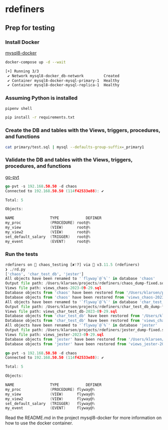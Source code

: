 # rdefiners

## Prep for testing

### Install Docker 
[mysql8-docker](https://github.com/ChaosHour/mysql8-docker)

```bash
docker-compose up -d --wait

[+] Running 3/3
 ✔ Network mysql8-docker_db-network         Created                                                                                                                                                                               0.1s
 ✔ Container mysql8-docker-mysql-primary-1  Healthy                                                                                                                                                                               0.0s
 ✔ Container mysql8-docker-mysql-replica-1  Healthy                                                                                                                                                                               0.0s 
```

### Assuming Python is installed

```bash
pipenv shell

pip install -r requirements.txt
```

### Create the DB and tables with the Views, triggers, procedures, and functions

```bash
cat primary/test.sql | mysql --defaults-group-suffix=_primary1

```

### Validate the DB and tables with the Views, triggers, procedures, and functions

[go-pvt](https://github.com/ChaosHour/go-pvt)

```Go
go-pvt -s 192.168.50.50 -d chaos
Connected to 192.168.50.50 (114f42533e88): ✔

Total: 5

Objects:

NAME               	TYPE        	DEFINER 	
my_proc           	(PROCEDURE)	root@% 	
my_view           	(VIEW)     	root@% 	
my_view2          	(VIEW)     	root@% 	
set_default_salary	(TRIGGER)  	root@% 	
my_event          	(EVENT)    	root@% 	

```

### Run the tests

```python
rdefiners on  chaos_testing [✘!?] via 🐍 v3.11.5 (rdefiners) 
❯ ./rd.py
['chaos', 'char_test_db', 'jester']
All objects have been renamed to '`flyway`@`%`' in database 'chaos'
Output file path: /Users/klarsen/projects/rdefiners/chaos_dump-fixed.sql
Views file path: views_chaos-2023-09-29.sql
Database objects from 'chaos' have been restored from '/Users/klarsen/projects/rdefiners/chaos_dump-fixed.sql'
Database objects from 'chaos' have been restored from 'views_chaos-2023-09-29.sql'
All objects have been renamed to '`flyway`@`%`' in database 'char_test_db'
Output file path: /Users/klarsen/projects/rdefiners/char_test_db_dump-fixed.sql
Views file path: views_char_test_db-2023-09-29.sql
Database objects from 'char_test_db' have been restored from '/Users/klarsen/projects/rdefiners/char_test_db_dump-fixed.sql'
Database objects from 'char_test_db' have been restored from 'views_char_test_db-2023-09-29.sql'
All objects have been renamed to '`flyway`@`%`' in database 'jester'
Output file path: /Users/klarsen/projects/rdefiners/jester_dump-fixed.sql
Views file path: views_jester-2023-09-29.sql
Database objects from 'jester' have been restored from '/Users/klarsen/projects/rdefiners/jester_dump-fixed.sql'
Database objects from 'jester' have been restored from 'views_jester-2023-09-29.sql'
```

```Go
go-pvt -s 192.168.50.50 -d chaos
Connected to 192.168.50.50 (114f42533e88): ✔

Total: 5

Objects:

NAME               	TYPE        	DEFINER  	
my_proc           	(PROCEDURE)	flyway@%	
my_view           	(VIEW)     	flyway@%	
my_view2          	(VIEW)     	flyway@%	
set_default_salary	(TRIGGER)  	flyway@%	
my_event          	(EVENT)    	flyway@%	
```


Read the README.md in the project mysql8-docker for more information on how to use the docker container.
